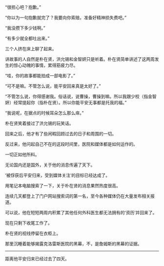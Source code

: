 “很担心吧？抱歉。”

“你以为一句抱歉就完了？我要向你索赔，准备好精神损失费吧。”

“我没攒下多少钱啊。”

“有多少就全都吐出来。”

三个人挤在床上聊了起来。

讲故事的人自然是朴在贤，洪允锡和金智妍只是听着。朴在贤简单讲述了这两周发生的惊心动魄的事情，累得筋疲力尽。

“哇，你的故事都能拍成一部电影了。”

“可不是嘛。不管怎么说，能平安回来真是太好了。”

“不管怎么说，你得感谢我。俗话说，说曹操，曹操到嘛。所以我跟少校（指金智妍）经常提起你（指朴在贤）。所以你能平安无事都是托我的福。”

“我说呢，在据点的时候耳朵怎么那么痒。”

朴在贤笑着接过了洪允锡的玩笑话。

回来之后，他才有了些闲暇回顾过去的日子和周围的一切。

反过来，他问起自己不在的这段时间里，医院和媒体都是如何运作的。

一切正如他所料。

无论国内还是国外，关于他的消息传遍了天下。

‘被俘获后平安归来，受到媒体关注’的目标已经达成了。

用笔记本电脑搜索了一下，关于朴在贤的消息果然热度很高。

连续几天都登上了门户网站搜索词的第一名，至今各种媒体仍在大量发布相关报道。

可以说，他在短短两周内积累了其他任何外科医生都无法拥有的‘资历’并回来了。

现在只剩下收尾工作了。

朴在贤的视线停留在衣柜上。

那里沉睡着能够揭露克洛雷斯医院的黑幕，不，是詹姆斯的黑幕的证据。

* * *

距离他平安归来已经过去了四天。
